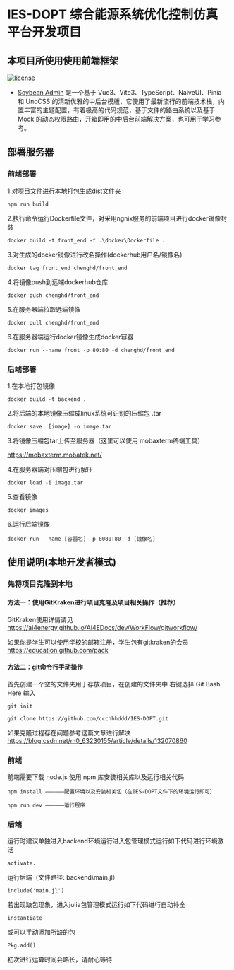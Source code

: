 # IES-DOPT 综合能源系统优化控制仿真平台开发项目

## 本项目所使用使用前端框架

[![license](https://img.shields.io/badge/license-MIT-green.svg)](./LICENSE)

- [Soybean Admin](https://github.com/honghuangdc/soybean-admin) 是一个基于 Vue3、Vite3、TypeScript、NaiveUI、Pinia 和 UnoCSS 的清新优雅的中后台模版，它使用了最新流行的前端技术栈，内置丰富的主题配置，有着极高的代码规范，基于文件的路由系统以及基于 Mock 的动态权限路由，开箱即用的中后台前端解决方案，也可用于学习参考。



## 部署服务器

### 前端部署

1.对项目文件进行本地打包生成dist文件夹
```
npm run build
```
2.执行命令运行Dockerfile文件，对采用ngnix服务的前端项目进行docker镜像封装
```
docker build -t front_end -f .\docker\Dockerfile .
```
3.对生成的docker镜像进行改名操作(dockerhub用户名/镜像名)
```
docker tag front_end chenghd/front_end
```
4.将镜像push到远端dockerhub仓库
```
docker push chenghd/front_end
```
5.在服务器端拉取远端镜像
```
docker pull chenghd/front_end
```
6.在服务器端运行docker镜像生成docker容器
```
docker run --name front -p 80:80 -d chenghd/front_end
```

### 后端部署
1.在本地打包镜像

```
docker build -t backend .
```

2.将后端的本地镜像压缩成linux系统可识别的压缩包  .tar

```
docker save  [image] -o image.tar
```

3.将镜像压缩包tar上传至服务器（这里可以使用 mobaxterm终端工具）

https://mobaxterm.mobatek.net/

4.在服务器端对压缩包进行解压

```
docker load -i image.tar
```

5.查看镜像

```
docker images
```

6.运行后端镜像

```
docker run --name [容器名] -p 8080:80 -d [镜像名]
```



## 使用说明(本地开发者模式)

### 先将项目克隆到本地
#### 方法一：使用GitKraken进行项目克隆及项目相关操作（推荐）
GitKraken使用详情请见 https://ai4energy.github.io/Ai4EDocs/dev/WorkFlow/gitworkflow/

如果你是学生可以使用学校的邮箱注册，学生包有gitkraken的会员 https://education.github.com/pack

#### 方法二：git命令行手动操作
首先创建一个空的文件夹用于存放项目，在创建的文件夹中 右键选择 Git Bash Here
输入

```
git init
```

```
git clone https://github.com/ccchhhddd/IES-DOPT.git
```

如果克隆过程存在问题参考这篇文章进行解决
https://blog.csdn.net/m0_63230155/article/details/132070860

### 前端

前端需要下载 node.js 使用 npm 库安装相关库以及运行相关代码

```
npm install ——————配置环境以及安装相关包（在IES-DOPT文件下的环境运行即可）
```

```
npm run dev ——————运行程序
```

### 后端

运行时建议单独进入backend环境运行进入包管理模式运行如下代码进行环境激活

```
activate.
```

运行后端（文件路径:   backend\main.jl）

```
include('main.jl')
```

若出现缺包现象，进入julia包管理模式运行如下代码进行自动补全

```
instantiate
```

或可以手动添加所缺的包

```
Pkg.add()
```

初次进行运算时间会略长，请耐心等待


